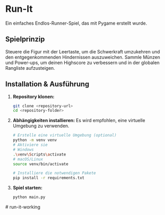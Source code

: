 # Run-It

Ein einfaches Endlos-Runner-Spiel, das mit Pygame erstellt wurde.

## Spielprinzip

Steuere die Figur mit der Leertaste, um die Schwerkraft umzukehren und den entgegenkommenden Hindernissen auszuweichen. Sammle Münzen und Power-ups, um deinen Highscore zu verbessern und in der globalen Rangliste aufzusteigen.

## Installation & Ausführung

1.  **Repository klonen:**
    ```bash
    git clone <repository-url>
    cd <repository-folder>
    ```

2.  **Abhängigkeiten installieren:**
    Es wird empfohlen, eine virtuelle Umgebung zu verwenden.
    ```bash
    # Erstelle eine virtuelle Umgebung (optional)
    python -m venv venv
    # Aktiviere sie
    # Windows
    .\venv\Scripts\activate
    # macOS/Linux
    source venv/bin/activate

    # Installiere die notwendigen Pakete
    pip install -r requirements.txt
    ```

3.  **Spiel starten:**
    ```bash
    python main.py
    ```
#   r u n - i t - w o r k i n g  
 
